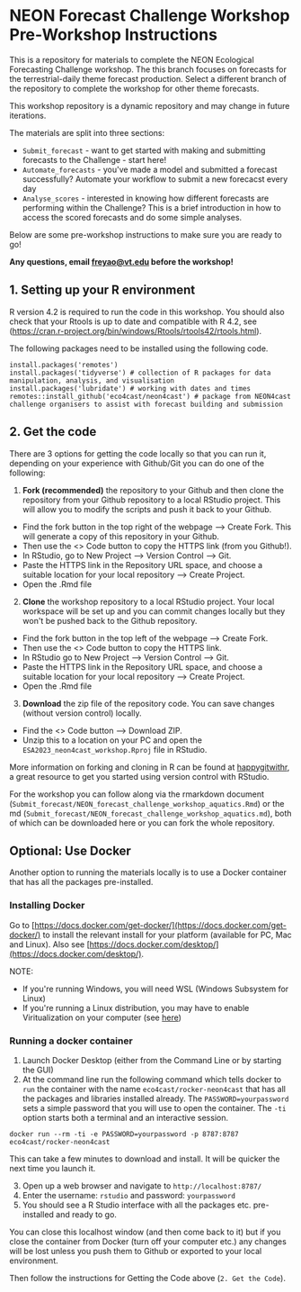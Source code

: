 # NEON Forecast Challenge Workshop Pre-Workshop Instructions
This is a repository for materials to complete the NEON Ecological Forecasting Challenge workshop. The this branch focuses on forecasts for the terrestrial-daily theme forecast production. Select a different branch of the repository to complete the workshop for other theme forecasts. 

This workshop repository is a dynamic repository and may change in future iterations. 

The materials are split into three sections:

* `Submit_forecast` - want to get started with making and submitting forecasts to the Challenge - start here! 
* `Automate_forecasts` - you've made a model and submitted a forecast successfully? Automate your workflow to submit a new forecacst every day 
* `Analyse_scores` - interested in knowing how different forecasts are performing within the Challenge? This is a brief introduction in how to access the scored forecasts and do some simple analyses. 

Below are some pre-workshop instructions to make sure you are ready to go!

__Any questions, email [freyao@vt.edu](mailto:freyao@vt.edu) before the workshop!__

## 1. Setting up your R environment

R version 4.2 is required to run the code in this workshop. You should also check that your Rtools is up to date and compatible with R 4.2, see (https://cran.r-project.org/bin/windows/Rtools/rtools42/rtools.html). 

The following packages need to be installed using the following code.

```{r}
install.packages('remotes')
install.packages('tidyverse') # collection of R packages for data manipulation, analysis, and visualisation
install.packages('lubridate') # working with dates and times
remotes::install_github('eco4cast/neon4cast') # package from NEON4cast challenge organisers to assist with forecast building and submission
```

## 2. Get the code

There are 3 options for getting the code locally so that you can run it, depending on your experience with Github/Git you can do one of the following:

1. __Fork (recommended)__ the repository to your Github and then clone the repository from your Github repository to a local RStudio project. This will allow you to modify the scripts and push it back to your Github. 

- Find the fork button in the top right of the webpage --> Create Fork. This will generate a copy of this repository in your Github.
- Then use the <> Code button to copy the HTTPS link (from you Github!). 
- In RStudio, go to New Project --> Version Control --> Git. 
- Paste the HTTPS link in the Repository URL space, and choose a suitable location for your local repository --> Create Project. 
- Open the .Rmd file

2. __Clone__ the workshop repository to a local RStudio project. Your local workspace will be set up and you can commit changes locally but they won't be pushed back to the Github repository.
- Find the fork button in the top left of the webpage --> Create Fork. 
- Then use the <> Code button to copy the HTTPS link.
- In RStudio go to New Project --> Version Control --> Git. 
- Paste the HTTPS link in the Repository URL space, and choose a suitable location for your local repository --> Create Project. 
- Open the .Rmd file

3. __Download__ the zip file of the repository code. You can save changes (without version control) locally.
- Find the <> Code button --> Download ZIP. 
- Unzip this to a location on your PC and open the `ESA2023_neon4cast_workshop.Rproj` file in RStudio. 

More information on forking and cloning in R can be found at [happygitwithr](https://happygitwithr.com/fork-and-clone.html), a great resource to get you started using version control with RStudio. 


For the workshop you can follow along via the rmarkdown document (`Submit_forecast/NEON_forecast_challenge_workshop_aquatics.Rmd`) or the md (`Submit_forecast/NEON_forecast_challenge_workshop_aquatics.md`), both of which can be downloaded here or you can fork the whole repository.


## Optional: Use Docker

Another option to running the materials locally is to use a Docker container that has all the packages pre-installed. 

### Installing Docker
Go to [https://docs.docker.com/get-docker/](https://docs.docker.com/get-docker/) to install the relevant install for your platform (available for PC, Mac and Linux). Also see [https://docs.docker.com/desktop/](https://docs.docker.com/desktop/).

NOTE: 
* If you're running Windows, you will need WSL (Windows Subsystem for Linux)
* If you're running a Linux distribution, you may have to enable Viritualization on your computer (see [here](https://stackoverflow.com/questions/76646465/unable-to-launch-docker-desktop-on-ubuntu/76655270#76655270))

### Running a docker container

1. Launch Docker Desktop (either from the Command Line or by starting the GUI) 
2. At the command line run the following command which tells docker to `run` the container with the name `eco4cast/rocker-neon4cast` that has all the packages and libraries installed already. The `PASSWORD=yourpassword` sets a simple password that you will use to open the container. The `-ti` option starts both a terminal and an interactive session. 
```
docker run --rm -ti -e PASSWORD=yourpassword -p 8787:8787 eco4cast/rocker-neon4cast
```
This can take a few minutes to download and install. It will be quicker the next time you launch it.  

3. Open up a web browser and navigate to `http://localhost:8787/`
4. Enter the username: `rstudio` and password: `yourpassword`
5. You should see a R Studio interface with all the packages etc. pre-installed and ready to go.

You can close this localhost window (and then come back to it) but if you close the container from Docker (turn off your computer etc.) any changes will be lost unless you push them to Github or exported to your local environment.

Then follow the instructions for Getting the Code above (`2. Get the Code`). 
